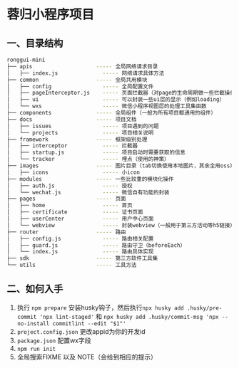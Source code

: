 # 蓉归小程序项目

## 一、目录结构
```sh
ronggui-mini
├── apis                    ----- 全局网络请求目录
│   ├── index.js              ----- 网络请求具体方法
├── common                  ----- 全局共用模块
│   ├── config                ----- 全局配置文件
│   ├── pageInterceptor.js    ----- 页面拦截器（对page的生命周期做一些拦截操作）
│   ├── ui                    ----- 可以封装一些ui层的显示（例如loading）
│   └── wxs                   ----- 微信小程序视图层的处理工具集函数
├── components              ----- 全局组件（一般为所有项目都通用的组件）
├── docs                    ----- 项目文档
│   ├── issues                ----- 项目遇到的问题
│   └── projects              ----- 项目相关说明
├── framework               ----- 框架级别处理
│   ├── interceptor           ----- 拦截器
│   ├── startup.js            ----- 项目启动时需要获取的信息
│   └── tracker               ----- 埋点（使用的神策）
├── images                  ----- 图片目录（tab切换使用本地图片，其余全用oss）
│   ├── icons                 ----- 小icon
├── modules                 ----- 一些比较重的模块化操作
│   ├── auth.js               ----- 授权
│   └── wechat.js             ----- 微信自有功能的封装
├── pages                   ----- 页面
│   ├── home                  ----- 首页
│   ├── certificate           ----- 证书页面
│   ├── userCenter            ----- 用户中心页面
│   └── webview               ----- 封装webview（一般用于第三方活动等h5链接）
├── router                  ----- 路由
│   ├── config.js             ----- 路由相关配置
│   ├── guard.js              ----- 路由守卫（beforeEach）
│   └── index.js              ----- 路由具体实现
├── sdk                     ----- 第三方软件工具集
└── utils                   ----- 工具方法
```

## 二、如何入手

1. 执行 `npm prepare` 安装husky钩子，然后执行`npx husky add .husky/pre-commit 'npx lint-staged'` 和 `npx husky add .husky/commit-msg 'npx --no-install commitlint --edit "$1"'`
2. `project.config.json` 更改appid为你的开发id
3. `package.json` 配置wx字段
4. `npm run init`
5. 全局搜索FIXME 以及 NOTE（会给到相应的提示）
